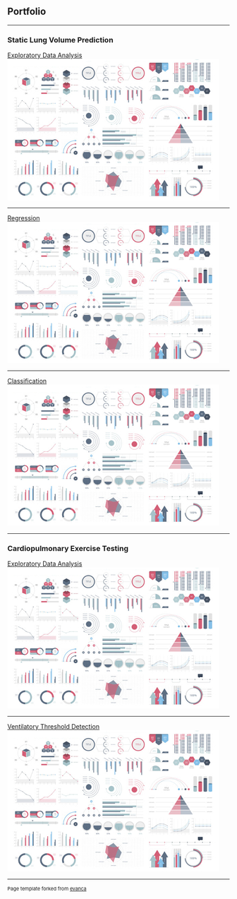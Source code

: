 ## Portfolio

---

### Static Lung Volume Prediction 

[Exploratory Data Analysis](/sample_page)
<img src="images/dummy_thumbnail.jpg?raw=true"/>

---
[Regression](/pdf/sample_presentation.pdf)
<img src="images/dummy_thumbnail.jpg?raw=true"/>

---
[Classification](http://example.com/)
<img src="images/dummy_thumbnail.jpg?raw=true"/>

---

### Cardiopulmonary Exercise Testing


[Exploratory Data Analysis](/sample_page)
<img src="images/dummy_thumbnail.jpg?raw=true"/>


---
[Ventilatory Threshold Detection](/sample_page)
<img src="images/dummy_thumbnail.jpg?raw=true"/>



---
<p style="font-size:11px">Page template forked from <a href="https://github.com/evanca/quick-portfolio">evanca</a></p>
<!-- Remove above link if you don't want to attibute -->
